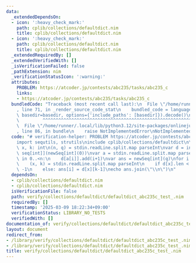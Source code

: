 ```yaml
---
data:
  _extendedDependsOn:
  - icon: ':heavy_check_mark:'
    path: cplib/collections/defaultdict.nim
    title: cplib/collections/defaultdict.nim
  - icon: ':heavy_check_mark:'
    path: cplib/collections/defaultdict.nim
    title: cplib/collections/defaultdict.nim
  _extendedRequiredBy: []
  _extendedVerifiedWith: []
  _isVerificationFailed: false
  _pathExtension: nim
  _verificationStatusIcon: ':warning:'
  attributes:
    PROBLEM: https://atcoder.jp/contests/abc235/tasks/abc235_c
    links:
    - https://atcoder.jp/contests/abc235/tasks/abc235_c
  bundledCode: "Traceback (most recent call last):\n  File \"/home/runner/.local/lib/python3.12/site-packages/onlinejudge_verify/documentation/build.py\"\
    , line 71, in _render_source_code_stat\n    bundled_code = language.bundle(stat.path,\
    \ basedir=basedir, options={'include_paths': [basedir]}).decode()\n          \
    \         ^^^^^^^^^^^^^^^^^^^^^^^^^^^^^^^^^^^^^^^^^^^^^^^^^^^^^^^^^^^^^^^^^^^^^^^^^^^^^^^^^\n\
    \  File \"/home/runner/.local/lib/python3.12/site-packages/onlinejudge_verify/languages/nim.py\"\
    , line 86, in bundle\n    raise NotImplementedError\nNotImplementedError\n"
  code: "# verification-helper: PROBLEM https://atcoder.jp/contests/abc235/tasks/abc235_c\n\
    import sequtils, strutils\ninclude cplib/collections/defaultdict\n\nvar n, q,\
    \ x, k: int\n(n, q) = stdin.readLine.split.map parseInt\nvar d = initDefaultDict[int,\
    \ seq[int]](newSeq[int](0))\nvar a = stdin.readLine.split.map parseInt\nfor i\
    \ in 0..<n:\n    d[a[i]].add(i+1)\nvar ans = newSeq[int](q)\nfor i in 0..<q:\n\
    \    (x, k) = stdin.readLine.split.map parseInt\n    if d[x].len < k: ans[i] =\
    \ -1\n    else: ans[i] = d[x][k-1]\necho ans.join(\"\\n\")\n"
  dependsOn:
  - cplib/collections/defaultdict.nim
  - cplib/collections/defaultdict.nim
  isVerificationFile: false
  path: verify/collections/defaultdict/defaultdict_abc235c_test_.nim
  requiredBy: []
  timestamp: '2025-03-09 18:22:34+09:00'
  verificationStatus: LIBRARY_NO_TESTS
  verifiedWith: []
documentation_of: verify/collections/defaultdict/defaultdict_abc235c_test_.nim
layout: document
redirect_from:
- /library/verify/collections/defaultdict/defaultdict_abc235c_test_.nim
- /library/verify/collections/defaultdict/defaultdict_abc235c_test_.nim.html
title: verify/collections/defaultdict/defaultdict_abc235c_test_.nim
---
```

